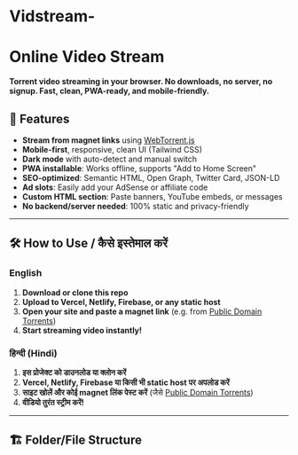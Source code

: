 # Vidstream-

# Online Video Stream

**Torrent video streaming in your browser. No downloads, no server, no signup. Fast, clean, PWA-ready, and mobile-friendly.**

## 🚀 Features

- **Stream from magnet links** using [WebTorrent.js](#)
- **Mobile-first**, responsive, clean UI (Tailwind CSS)
- **Dark mode** with auto-detect and manual switch
- **PWA installable**: Works offline, supports "Add to Home Screen"
- **SEO-optimized**: Semantic HTML, Open Graph, Twitter Card, JSON-LD
- **Ad slots**: Easily add your AdSense or affiliate code
- **Custom HTML section**: Paste banners, YouTube embeds, or messages
- **No backend/server needed**: 100% static and privacy-friendly

---

## 🛠️ How to Use / कैसे इस्तेमाल करें

### English

1. **Download or clone this repo**
2. **Upload to Vercel, Netlify, Firebase, or any static host**
3. **Open your site and paste a magnet link** (e.g. from [Public Domain Torrents](https://publicdomainmovie.net/))
4. **Start streaming video instantly!**

### हिन्दी (Hindi)

1. **इस प्रोजेक्ट को डाउनलोड या क्लोन करें**
2. **Vercel, Netlify, Firebase या किसी भी static host पर अपलोड करें**
3. **साइट खोलें और कोई magnet लिंक पेस्ट करें** (जैसे [Public Domain Torrents](#))
4. **वीडियो तुरंत स्ट्रीम करें!**

---

## 🏗️ Folder/File Structure
